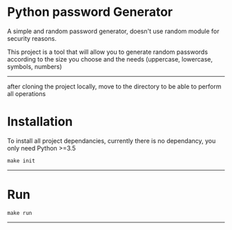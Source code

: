 Python password Generator
========================

 A simple and random password generator, doesn't use random module for security reasons.

This project is a tool that will allow you to generate random passwords according to the size you choose and the needs (uppercase, lowercase, symbols, numbers)

---------------

after cloning the project locally, move to the directory to be able to perform all operations

Installation 
============
To install all project dependancies, currently there is no dependancy, you only need Python >=3.5

```
make init 
```

---
Run
===

```
make run
```

---------------

